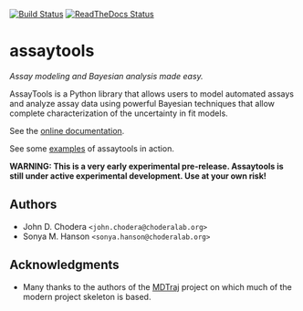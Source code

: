 [![Build Status](https://travis-ci.org/choderalab/assaytools.png)](https://travis-ci.org/choderalab/assaytools)
[![ReadTheDocs Status](https://readthedocs.org/projects/assaytools/badge/?version=latest)](https://readthedocs.org/projects/assaytools/?badge=latest)

assaytools
==========

*Assay modeling and Bayesian analysis made easy.*

AssayTools is a Python library that allows users to model automated assays and analyze assay data using powerful Bayesian techniques that allow complete characterization of the uncertainty in fit models.

See the [online documentation](http://assaytools.readthedocs.org/en/latest/).

See some [examples](https://github.com/choderalab/assaytools/tree/master/examples) of assaytools in action.

**WARNING: This is a very early experimental pre-release. Assaytools is still under active experimental development. Use at your own risk!**

## Authors
* John D. Chodera `<john.chodera@choderalab.org>`
* Sonya M. Hanson `<sonya.hanson@choderalab.org>`

## Acknowledgments
* Many thanks to the authors of the [MDTraj](http://mdtraj.org) project on which much of the modern project skeleton is based.
